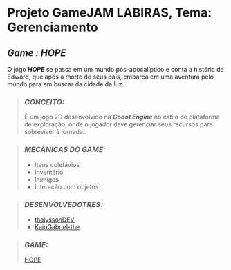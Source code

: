 # Projeto GameJAM LABIRAS, Tema: Gerenciamento

## ***Game : HOPE***
O jogo ***HOPE*** se passa em um mundo pós-apocalíptico e conta a história de Edward, que após a morte de seus pais, embarca em uma aventura pelo mundo para em buscar da cidade da luz.

> ### ***CONCEITO:***
> É um jogo 2D desenvolvido na ***Godot Engine*** no estilo de plataforma de exploração, onde o jogador deve gerenciar seus recursos para sobreviver à jornada.

> ### ***MECÂNICAS DO GAME:***
>  * Itens coletávios
>  * Inventário
> * Inimigos
> * Interação com objetos

> ### ***DESENVOLVEDOTRES:***
> * [thalyssonDEV](https://github.com/thalyssonDEV)
> * [KaioGabriel-the](https://github.com/KaioGabriel-the)

> ### ***GAME:***
> [HOPE](https://kaio-gabriel-dev.itch.io/hope)
